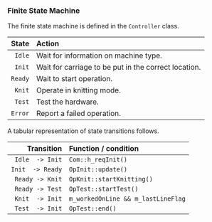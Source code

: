 ### Finite State Machine

The finite state machine is defined in the `Controller` class.

| State  | Action |
     --: | :--
 `Idle`  | Wait for information on machine type.
 `Init`  | Wait for carriage to be put in the correct location.
 `Ready` | Wait to start operation.
 `Knit`  | Operate in knitting mode.
 `Test`  | Test the hardware.
 `Error` | Report a failed operation.

A tabular representation of state transitions follows.

| Transition      | Function / condition |
              --: | :--
 `Idle  -> Init`  | `Com::h_reqInit()`
 `Init  -> Ready` | `OpInit::update()`
 `Ready -> Knit`  | `OpKnit::startKnitting()`
 `Ready -> Test`  | `OpTest::startTest()`
 `Knit  -> Init`  | `m_workedOnLine && m_lastLineFlag`
 `Test  -> Init`  | `OpTest::end()`
